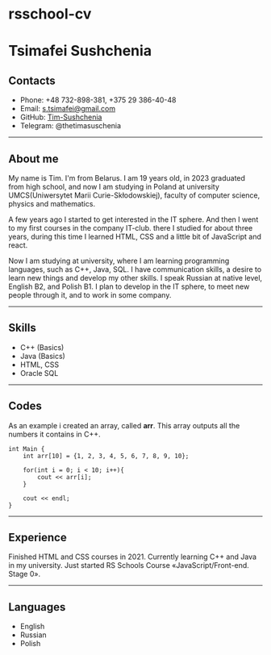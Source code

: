 # rsschool-cv
# Tsimafei Sushchenia

## **Contacts**

* Phone: +48 732-898-381, +375 29 386-40-48
* Email: s.tsimafei@gmail.com
* GitHub: [Tim-Sushchenia](https://github.com/Tim-Sushchenia)
* Telegram: @thetimasuschenia

---

## **About me**
My name is Tim. I'm from Belarus. I am 19 years old, in 2023 graduated from high school, and now I am studying in Poland at university UMCS(Uniwersytet Marii Curie-Skłodowskiej), faculty of computer science, physics and mathematics. 

A few years ago I started to get interested in the IT sphere. And then I went to my first courses in the company IT-club. there I studied for about three years, during this time I learned HTML, CSS and a little bit of JavaScript and react. 

Now I am studying at university, where I am learning programming languages, such as C++, Java, SQL. I have communication skills, a desire to learn new things and develop my other skills. I speak Russian at native level, English B2, and Polish B1. I plan to develop in the IT sphere, to meet new people through it, and to work in some company. 

---

## **Skills**
* C++ (Basics)
* Java (Basics)
* HTML, CSS
* Oracle SQL

---

## **Codes**
As an example i created an array, called **arr**. This array outputs all the numbers it contains in C++.
```
int Main {
    int arr[10] = {1, 2, 3, 4, 5, 6, 7, 8, 9, 10};

    for(int i = 0; i < 10; i++){
        cout << arr[i];
    }

    cout << endl;
}
```
---

## **Experience**
Finished HTML and CSS courses in 2021. Currently learning C++ and Java in my university. Just started RS Schools Course «JavaScript/Front-end. Stage 0».

---

## **Languages**

* English 
* Russian
* Polish

